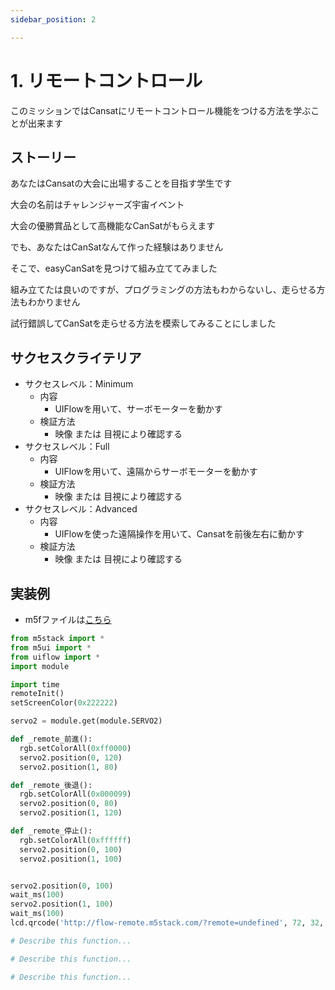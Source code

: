 ```yaml
---
sidebar_position: 2

---
```

# 1. リモートコントロール
このミッションではCansatにリモートコントロール機能をつける方法を学ぶことが出来ます

## ストーリー
あなたはCansatの大会に出場することを目指す学生です

大会の名前はチャレンジャーズ宇宙イベント

大会の優勝賞品として高機能なCanSatがもらえます

でも、あなたはCanSatなんて作った経験はありません

そこで、easyCanSatを見つけて組み立ててみました

組み立てたは良いのですが、プログラミングの方法もわからないし、走らせる方法もわかりません

試行錯誤してCanSatを走らせる方法を模索してみることにしました

## サクセスクライテリア
- サクセスレベル：Minimum
  - 内容
    - UIFlowを用いて、サーボモーターを動かす
  - 検証方法
    - 映像 または 目視により確認する
- サクセスレベル：Full
  - 内容
    - UIFlowを用いて、遠隔からサーボモーターを動かす
  - 検証方法
    - 映像 または 目視により確認する
- サクセスレベル：Advanced
  - 内容
    - UIFlowを使った遠隔操作を用いて、Cansatを前後左右に動かす
  - 検証方法
    - 映像 または 目視により確認する

## 実装例
- m5fファイルは[こちら](https://raw.githubusercontent.com/Yukuro/easyCansat/main/website/static/files/missions/Remote_Cotrol.m5f)

```python
from m5stack import *
from m5ui import *
from uiflow import *
import module

import time
remoteInit()
setScreenColor(0x222222)

servo2 = module.get(module.SERVO2)

def _remote_前進():
  rgb.setColorAll(0xff0000)
  servo2.position(0, 120)
  servo2.position(1, 80)

def _remote_後退():
  rgb.setColorAll(0x000099)
  servo2.position(0, 80)
  servo2.position(1, 120)

def _remote_停止():
  rgb.setColorAll(0xffffff)
  servo2.position(0, 100)
  servo2.position(1, 100)


servo2.position(0, 100)
wait_ms(100)
servo2.position(1, 100)
wait_ms(100)
lcd.qrcode('http://flow-remote.m5stack.com/?remote=undefined', 72, 32, 176)

# Describe this function...

# Describe this function...

# Describe this function...
```

